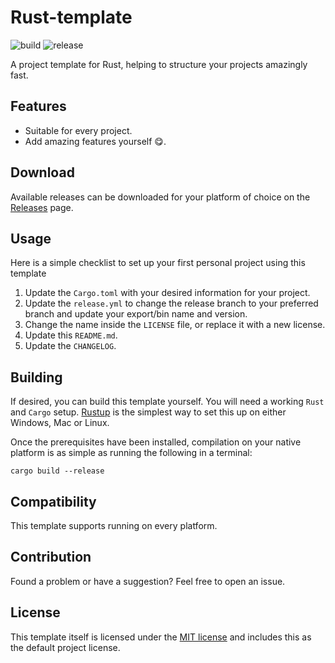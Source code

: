# Rust-template

![build](https://github.com/bwte/template/workflows/Rust/badge.svg)
![release](https://github.com/bwte/template/actions/workflows/release.yml/badge.svg)

A project template for Rust, helping to structure your projects amazingly fast.

## Features

- Suitable for every project.
- Add amazing features yourself 😋.

## Download

Available releases can be downloaded for your platform of choice on the [Releases](https://github.com/bwte/template/releases) page.

## Usage

Here is a simple checklist to set up your first personal project using this template

1. Update the `Cargo.toml` with your desired information for your project.
2. Update the `release.yml` to change the release branch to your preferred branch and update your export/bin name and version.
3. Change the name inside the `LICENSE` file, or replace it with a new license.
4. Update this `README.md`.
5. Update the `CHANGELOG`.

## Building

If desired, you can build this template yourself. You will need a working `Rust` and `Cargo` setup. [Rustup](https://rustup.rs/) is the simplest way to set this up on either Windows, Mac or Linux.

Once the prerequisites have been installed, compilation on your native platform is as simple as running the following in a terminal:

```
cargo build --release
```

## Compatibility

This template supports running on every platform.

## Contribution

Found a problem or have a suggestion? Feel free to open an issue.

## License

This template itself is licensed under the [MIT license](LICENSE) and includes this as the default project license.
